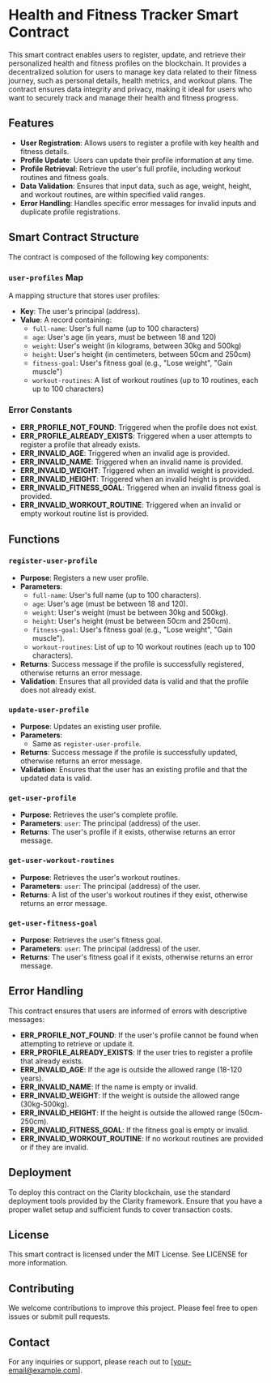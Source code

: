 # Health and Fitness Tracker Smart Contract

This smart contract enables users to register, update, and retrieve their personalized health and fitness profiles on the blockchain. It provides a decentralized solution for users to manage key data related to their fitness journey, such as personal details, health metrics, and workout plans. The contract ensures data integrity and privacy, making it ideal for users who want to securely track and manage their health and fitness progress.

## Features

- **User Registration**: Allows users to register a profile with key health and fitness details.
- **Profile Update**: Users can update their profile information at any time.
- **Profile Retrieval**: Retrieve the user's full profile, including workout routines and fitness goals.
- **Data Validation**: Ensures that input data, such as age, weight, height, and workout routines, are within specified valid ranges.
- **Error Handling**: Handles specific error messages for invalid inputs and duplicate profile registrations.

## Smart Contract Structure

The contract is composed of the following key components:

### `user-profiles` Map

A mapping structure that stores user profiles:

- **Key**: The user's principal (address).
- **Value**: A record containing:
  - `full-name`: User's full name (up to 100 characters)
  - `age`: User's age (in years, must be between 18 and 120)
  - `weight`: User's weight (in kilograms, between 30kg and 500kg)
  - `height`: User's height (in centimeters, between 50cm and 250cm)
  - `fitness-goal`: User's fitness goal (e.g., "Lose weight", "Gain muscle")
  - `workout-routines`: A list of workout routines (up to 10 routines, each up to 100 characters)

### Error Constants

- **ERR_PROFILE_NOT_FOUND**: Triggered when the profile does not exist.
- **ERR_PROFILE_ALREADY_EXISTS**: Triggered when a user attempts to register a profile that already exists.
- **ERR_INVALID_AGE**: Triggered when an invalid age is provided.
- **ERR_INVALID_NAME**: Triggered when an invalid name is provided.
- **ERR_INVALID_WEIGHT**: Triggered when an invalid weight is provided.
- **ERR_INVALID_HEIGHT**: Triggered when an invalid height is provided.
- **ERR_INVALID_FITNESS_GOAL**: Triggered when an invalid fitness goal is provided.
- **ERR_INVALID_WORKOUT_ROUTINE**: Triggered when an invalid or empty workout routine list is provided.

## Functions

### `register-user-profile`

- **Purpose**: Registers a new user profile.
- **Parameters**:
  - `full-name`: User's full name (up to 100 characters).
  - `age`: User's age (must be between 18 and 120).
  - `weight`: User's weight (must be between 30kg and 500kg).
  - `height`: User's height (must be between 50cm and 250cm).
  - `fitness-goal`: User's fitness goal (e.g., "Lose weight", "Gain muscle").
  - `workout-routines`: List of up to 10 workout routines (each up to 100 characters).
- **Returns**: Success message if the profile is successfully registered, otherwise returns an error message.
- **Validation**: Ensures that all provided data is valid and that the profile does not already exist.

### `update-user-profile`

- **Purpose**: Updates an existing user profile.
- **Parameters**:
  - Same as `register-user-profile`.
- **Returns**: Success message if the profile is successfully updated, otherwise returns an error message.
- **Validation**: Ensures that the user has an existing profile and that the updated data is valid.

### `get-user-profile`

- **Purpose**: Retrieves the user's complete profile.
- **Parameters**: `user`: The principal (address) of the user.
- **Returns**: The user's profile if it exists, otherwise returns an error message.

### `get-user-workout-routines`

- **Purpose**: Retrieves the user's workout routines.
- **Parameters**: `user`: The principal (address) of the user.
- **Returns**: A list of the user's workout routines if they exist, otherwise returns an error message.

### `get-user-fitness-goal`

- **Purpose**: Retrieves the user's fitness goal.
- **Parameters**: `user`: The principal (address) of the user.
- **Returns**: The user's fitness goal if it exists, otherwise returns an error message.

## Error Handling

This contract ensures that users are informed of errors with descriptive messages:

- **ERR_PROFILE_NOT_FOUND**: If the user's profile cannot be found when attempting to retrieve or update it.
- **ERR_PROFILE_ALREADY_EXISTS**: If the user tries to register a profile that already exists.
- **ERR_INVALID_AGE**: If the age is outside the allowed range (18-120 years).
- **ERR_INVALID_NAME**: If the name is empty or invalid.
- **ERR_INVALID_WEIGHT**: If the weight is outside the allowed range (30kg-500kg).
- **ERR_INVALID_HEIGHT**: If the height is outside the allowed range (50cm-250cm).
- **ERR_INVALID_FITNESS_GOAL**: If the fitness goal is empty or invalid.
- **ERR_INVALID_WORKOUT_ROUTINE**: If no workout routines are provided or if they are invalid.

## Deployment

To deploy this contract on the Clarity blockchain, use the standard deployment tools provided by the Clarity framework. Ensure that you have a proper wallet setup and sufficient funds to cover transaction costs.

## License

This smart contract is licensed under the MIT License. See LICENSE for more information.

## Contributing

We welcome contributions to improve this project. Please feel free to open issues or submit pull requests.

## Contact

For any inquiries or support, please reach out to [your-email@example.com].
